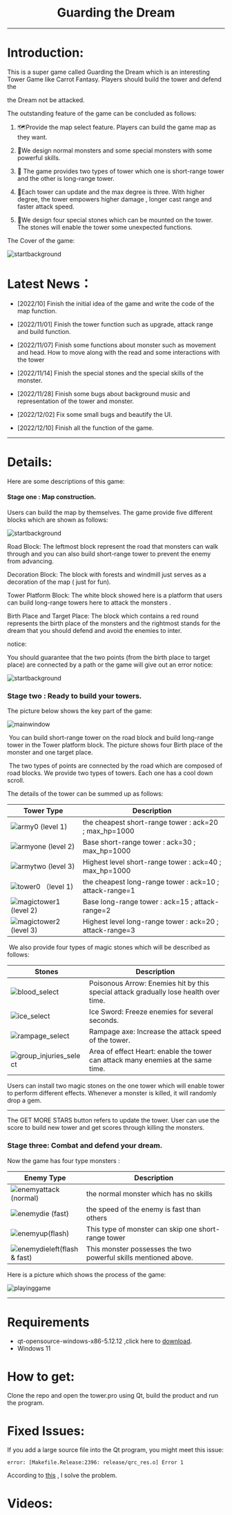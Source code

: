 # <center>Guarding the Dream</center>





------





# Introduction:

This is a super game called  Guarding the Dream which is an interesting Tower Game like Carrot Fantasy.  Players should build the tower and defend the 

the Dream not be attacked. 



The outstanding feature of the game can be concluded as follows:

1.  🗺️Provide the map select feature. Players can build the game map as  they want. 

2.  👻We design normal monsters and some  special monsters  with some powerful skills.

3.  🗼 The game provides two types of tower which one is  short-range tower and  the other is  long-range tower.

4.  🌿Each tower can update and the max degree is three. With higher degree, the tower empowers higher damage , longer cast range and faster attack speed.

5.  💎We design  four special stones which can be mounted on the tower. The stones will enable the tower some unexpected  functions.

   

The Cover  of the game:

![startbackground](./ReadmePhoto/cover.png)



# Latest News：

- [2022/10] Finish the initial idea of the  game and  write  the code of the map function.

- [2022/11/01]  Finish the  tower function such as upgrade, attack range and build function.

- [2022/11/07] Finish some functions about monster such as movement and head. How to move along with the read and some interactions with the tower

- [2022/11/14] Finish the  special stones and the  special skills of the monster.

- [2022/11/28] Finish some bugs about background music and representation of the tower and monster.

- [2022/12/02] Fix some small bugs and beautify the UI.

- [2022/12/10] Finish all the function of the game.

  

------



# Details:

Here are some descriptions of this game:

#### Stage one : Map construction.

Users can build the map by themselves. The  game provide five different blocks which are shown as follows:

![startbackground](./ReadmePhoto/blocks.png)



Road Block: The leftmost block represent the road that monsters can walk through and you can also build short-range tower to prevent the enemy from advancing.

Decoration Block: The block with forests and  windmill just serves as a decoration of the map ( just for fun). 

Tower Platform Block: The white block showed here is a platform that users can build long-range towers here to attack the monsters . 

Birth Place and Target Place: The block which contains a red round represents  the birth place of the monsters  and the rightmost stands for the dream that you should defend and avoid the enemies to inter.



notice:

You should guarantee that the two points  (from the birth place to target place)  are connected by a path or the game will give out an error notice:

![startbackground](./ReadmePhoto/connect.png)





### Stage two : Ready to build your towers.

The picture below shows the key part of the game:

![mainwindow](./ReadmePhoto/mainwindow.png)





​		You can build short-range tower on the road block  and build long-range tower in the Tower platform block.  The picture shows four Birth place of the monster and one target place. 

​		The two types of points are connected by the road which are composed of road blocks.  We provide two types of towers. Each one has a cool down scroll.  

The details of the tower can be summed up as follows:

| Tower Type                                                 | Description                                                |
| ---------------------------------------------------------- | ---------------------------------------------------------- |
| ![army0](./ReadmePhoto/army0.gif) (level 1)                | the cheapest short-range tower :   ack=20 ; max_hp=1000    |
| ![armyone](./ReadmePhoto/armyone.gif)   (level 2)          | Base short-range tower :   ack=30 ; max_hp=1000            |
| ![armytwo](./ReadmePhoto/armytwo.gif) (level 3)            | Highest level short-range tower :   ack=40 ; max_hp=1000   |
| ![tower0](./ReadmePhoto/tower0.gif) （level 1)             | the cheapest long-range tower :   ack=10 ; attack-range=1  |
| ![magictower1](./ReadmePhoto/magictower1.gif)    (level 2) | Base long-range tower :   ack=15 ; attack-range=2          |
| ![magictower2](./ReadmePhoto/magictower2.gif)   (level 3)  | Highest level long-range tower :   ack=20 ; attack-range=3 |





​		We also provide four types of magic stones which will be described as follows:

| Stones                                                       | Description                                                  |
| ------------------------------------------------------------ | ------------------------------------------------------------ |
| ![blood_select](./ReadmePhoto/blood_select.png)              | Poisonous Arrow:     Enemies hit by this special attack gradually lose health over time. |
| ![ice_select](./ReadmePhoto/ice_select.png)                  | Ice Sword:     Freeze enemies for several seconds.           |
| ![rampage_select](./ReadmePhoto/rampage_select.png)          | Rampage axe:     Increase the attack speed of the tower.     |
| ![group_injuries_select](./ReadmePhoto/group_injuries_select.png) | Area of effect Heart:     enable the tower can attack many enemies at the same time. |

Users can install two magic stones on the one tower which will enable tower to  perform different effects.  Whenever a monster is killed, it will randomly drop a gem.

------



The GET MORE STARS button refers to update the tower.  User can use the score to build new tower and get scores through killing the monsters.





### Stage three: Combat and defend your dream.

Now  the game has four type monsters :

| Enemy Type                                                   | Description                                                  |
| ------------------------------------------------------------ | ------------------------------------------------------------ |
| ![enemyattack](./ReadmePhoto/enemyattack.gif)(normal)        | the normal monster which has no skills                       |
| ![enemydie](./ReadmePhoto/enemydie.gif)       (fast)         | the speed of the enemy is fast than others                   |
| ![enemyup](./ReadmePhoto/enemyup.gif)(flash)                 | This type of monster can skip one  short-range tower         |
| ![enemydieleft](./ReadmePhoto/enemydieleft.gif)(flash & fast) | This monster possesses the two powerful skills mentioned above. |



Here is a picture which shows the process of the game:

![playinggame](D:\Tower\Tower\ReadmePhoto\playinggame.png)







------



# Requirements

- qt-opensource-windows-x86-5.12.12  ,click here to  [download](https://www.qt.io/blog/qt-5.12.12-released).
- Windows 11 





# How to get:

Clone the repo and  open the tower.pro using Qt,  build the product and run the program.



# Fixed Issues:

If you add a large source file into the Qt program, you might meet this issue:

```
error: [Makefile.Release:2396: release/qrc_res.o] Error 1
```

According to [this](https://blog.csdn.net/Fuel_Ming/article/details/120949777) , I solve the problem.

# Videos:
